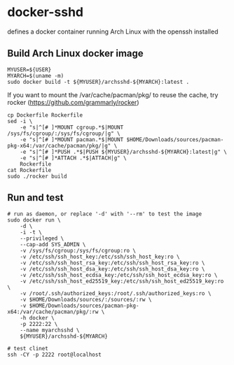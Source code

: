 
# docker-sshd
defines a docker container running Arch Linux with the openssh installed


## Build Arch Linux docker image

    MYUSER=${USER}
    MYARCH=$(uname -m)
    sudo docker build -t ${MYUSER}/archsshd-${MYARCH}:latest .

If you want to mount the /var/cache/pacman/pkg/ to reuse the cache, try rocker (https://github.com/grammarly/rocker)

    cp Dockerfile Rockerfile
    sed -i \
        -e "s|^[# ]*MOUNT cgroup.*$|MOUNT /sys/fs/cgroup/:/sys/fs/cgroup/|g" \
        -e "s|^[# ]*MOUNT pacman.*$|MOUNT $HOME/Downloads/sources/pacman-pkg-x64:/var/cache/pacman/pkg/|g" \
        -e "s|^[# ]*PUSH .*$|PUSH ${MYUSER}/archsshd-${MYARCH}:latest|g" \
        -e "s|^[# ]*ATTACH .*$|ATTACH|g" \
        Rockerfile
    cat Rockerfile
    sudo ./rocker build


## Run and test

    # run as daemon, or replace '-d' with '--rm' to test the image
    sudo docker run \
        -d \
        -i -t \
        --privileged \
        --cap-add SYS_ADMIN \
        -v /sys/fs/cgroup:/sys/fs/cgroup:ro \
        -v /etc/ssh/ssh_host_key:/etc/ssh/ssh_host_key:ro \
        -v /etc/ssh/ssh_host_rsa_key:/etc/ssh/ssh_host_rsa_key:ro \
        -v /etc/ssh/ssh_host_dsa_key:/etc/ssh/ssh_host_dsa_key:ro \
        -v /etc/ssh/ssh_host_ecdsa_key:/etc/ssh/ssh_host_ecdsa_key:ro \
        -v /etc/ssh/ssh_host_ed25519_key:/etc/ssh/ssh_host_ed25519_key:ro \
        -v /root/.ssh/authorized_keys:/root/.ssh/authorized_keys:ro \
        -v $HOME/Downloads/sources/:/sources/:rw \
        -v $HOME/Downloads/sources/pacman-pkg-x64:/var/cache/pacman/pkg/:rw \
        -h docker \
        -p 2222:22 \
        --name myarchsshd \
        ${MYUSER}/archsshd-${MYARCH}

    # test clinet
    ssh -CY -p 2222 root@localhost

